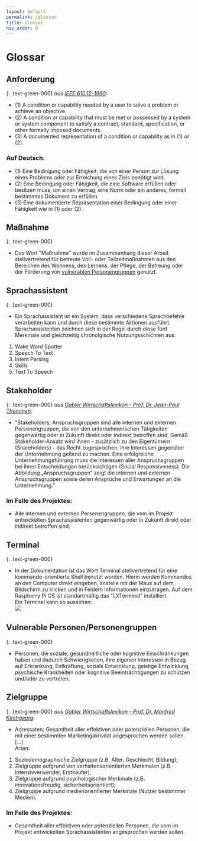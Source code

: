 ```yaml
---
layout: default
permalink: /glossar
title: Glossar
nav_order: 8
---
```



# Glossar



## Anforderung
{: .text-green-000} 
_aus [IEEE 610.12-1990](https://standards.ieee.org/standard/610_12-1990.html):_
* (1) A condition or capability needed by a user to solve a problem or achieve an objective. 
* (2) A condition or capability that must be met or possessed by a system or system component to satisfy a  contract, standard, specification, or other formally imposed documents. 
* (3) A documented representation of a condition or capability as in (1) or (2). 

### Auf Deutsch:
* (1) Eine Bedingung oder Fähigkeit, die von einer Person zur Lösung eines Problems oder zur Erreichung eines Ziels benötigt wird. 
* (2) Eine Bedingung oder Fähigkeit, die eine Software erfüllen oder besitzen muss, um einen Vertrag, eine Norm oder ein anderes, formell bestimmtes Dokument zu erfüllen. 
* (3) Eine dokumentierte Repräsentation einer Bedingung oder einer Fähigkeit wie in (1) oder (2).

## Maßnahme 
{: .text-green-000}  
* Das Wort "Maßnahme" wurde im Zusammenhang dieser Arbeit stellvertretend für betreute Voll- oder Teilzeitmaßnahmen aus den Bereichen des Wohnens, des Lernens, der Pflege, der Betreung oder der Förderung von [vulnerablen Personengruppen](/glossar#vulnerable-personenpersonengruppen) genutzt.

## Sprachassistent
{: .text-green-000} 
* Ein Sprachassistent ist ein System, dass verschiedene Sprachbefehle verarbeiten kann und durch diese bestimmte Aktionen ausführt. 
Sprachassistenten zeichnen sich in der Regel durch diese fünf Merkmale und gleichzeitig chronolgische Nutzungsschichten aus:
1. Wake Word Spotter
2. Speech To Text
3. Intent Parsing
4. Skills
5. Text To Speech

## Stakeholder
{: .text-green-000}
_aus [Gabler Wirtschaftslexikon - Prof. Dr. Jean-Paul Thommen](https://wirtschaftslexikon.gabler.de/definition/anspruchsgruppen-27010):_

* "Stakeholders; Anspruchsgruppen sind alle internen und externen Personengruppen, die von den unternehmerischen Tätigkeiten gegenwärtig oder in Zukunft direkt oder indirekt betroffen sind. Gemäß Stakeholder-Ansatz wird ihnen - zusätzlich zu den Eigentümern (Shareholders) - das Recht zugesprochen, ihre Interessen gegenüber der Unternehmung geltend zu machen. Eine erfolgreiche Unternehmungsführung muss die Interessen aller Anspruchsgruppen bei ihren Entscheidungen berücksichtigen (Social Responsiveness). Die Abbildung „Anspruchsgruppen” zeigt die internen und externen Anspruchsgruppen sowie deren Ansprüche und Erwartungen an die Unternehmung."

### Im Falle des Projektes:
*  Alle internen und externen Personengruppen, die vom im Projekt entwickelten Sprachassistenten gegenwärtig oder in Zukunft direkt oder indirekt betroffen sind.

## Terminal 
{: .text-green-000} 
* In der Dokumentation ist das Wort Terminal stellvertretend für eine kommando-orientierte Shell benutzt worden. Hierin werden Kommandos an den Computer direkt eingeben, anstelle mit der Maus auf dem Bildschirm zu klicken und in Feldern Informationen einzutragen. Auf dem Raspberry Pi OS ist standartmäßig das "LXTerminal" installiert.<br /> 
Ein Terminal kann so aussehen:<br />
![](/assets/images/terminal.png) <br /> 

## Vulnerable Personen/Personengruppen
{: .text-green-000}  
* Personen, die soziale, gesundheitliche oder kognitive Einschränkungen haben und dadurch Schwierigkeiten, ihre eigenen Interessen in Bezug auf Erkrankung, Entkräftung, soziale Entwicklung, geistige Entwicklung, psychische Krankheiten oder kognitive Beeinträchtigungen zu schützen und/oder zu vertreten.

## Zielgruppe
{: .text-green-000}
_aus [Gabler Wirtschaftslexikon - Prof. Dr. Manfred Kirchgeorg](https://wirtschaftslexikon.gabler.de/definition/zielgruppe-48977):_

* Adressaten; Gesamtheit aller effektiven oder potenziellen Personen, die mit einer bestimmten Marketingaktivität angesprochen werden sollen. <br />
[...] <br />
Arten: <br />
1. Soziodemographische Zielgruppe (z.B. Alter, Geschlecht, Bildung);
2. Zielgruppe aufgrund von verhaltensorientierten Merkmalen (z.B. Intensivverwender, Erstkäufer);
3. Zielgruppe aufgrund psychologischer Merkmale (z.B. innovationsfreudig, sicherheitsorientiert);
4. Zielgruppe aufgrund medienorientierter Merkmale (Nutzer bestimmter Medien).

### Im Falle des Projektes:
*  Gesamtheit aller effektiven oder potenziellen Personen, die vom im Projekt entwickelten Sprachassistenten angesprochen werden sollen.